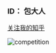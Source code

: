 ### ID： 包大人

[关注我的知乎](https://www.zhihu.com/people/bao-bao-12-67)

![competition](https://road-to-kaggle-grandmaster.vercel.app/api/badges/baomengjiao/competition)
